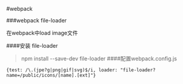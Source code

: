 
#webpack

###webpack file-loader     

 在webpack中load image文件

####安装 file-loader
>npm install --save-dev file-loader
####配置webpack.config.js

``` 
{test: /\.(jpe?g|png|gif|svg)$/i, loader: "file-loader?name=/public/icons/[name].[ext]"}
```
